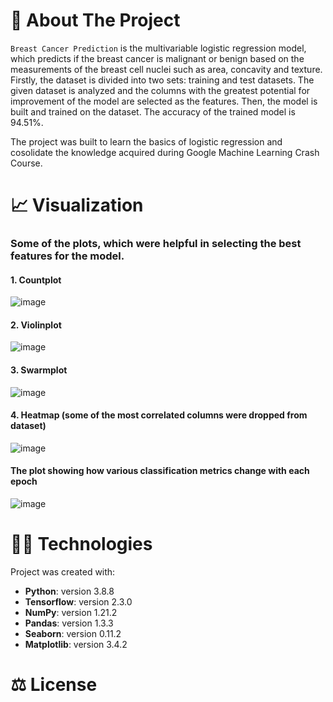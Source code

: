 <h1 id="about-the-project"> 📓 About The Project </h1>

`Breast Cancer Prediction` is the multivariable logistic regression model, which predicts if the breast cancer is malignant or
benign based on the measurements of the breast cell nuclei such as area, concavity and texture.
Firstly, the dataset is divided into two sets: training and test datasets. The given dataset is analyzed and the columns 
with the greatest potential for improvement of the model are selected as the features. Then, the model is built and trained
on the dataset. The accuracy of the trained model is 94.51%.

The project was built to learn the basics of logistic regression and cosolidate the knowledge acquired during Google Machine Learning Crash Course.


<h1 id="visualization"> 📈 Visualization </h1>
<h3>Some of the plots, which were helpful in selecting the best features for the model.</h3>



<h4>1. Countplot</h4>

![image](https://user-images.githubusercontent.com/67509491/142765158-8d64e2c9-a26c-43af-8b9d-6012879ea3fb.png)

<h4>2. Violinplot</h4>

![image](https://user-images.githubusercontent.com/67509491/142765250-176f4286-0c48-42e6-9aa5-a107dd4943b6.png)

<h4>3. Swarmplot</h4>

![image](https://user-images.githubusercontent.com/67509491/142765315-60986ff9-9610-4bdc-8de8-e53f3581927f.png)

<h4>4. Heatmap (some of the most correlated columns were dropped from dataset)</h4>

![image](https://user-images.githubusercontent.com/67509491/142765349-f4159748-4863-427a-8e6d-ed76e33d9763.png)

<h4>The plot showing how various classification metrics change with each epoch</h4>

![image](https://user-images.githubusercontent.com/67509491/142765458-9f33776a-b9c5-4dd7-9eaa-f121d6f66d4b.png)


<h1 id="technologies"> 👨‍💻 Technologies </h1>

Project was created with:
- **Python**: version 3.8.8
- **Tensorflow**: version 2.3.0
- **NumPy**: version 1.21.2
- **Pandas**: version 1.3.3
- **Seaborn**: version 0.11.2
- **Matplotlib**: version 3.4.2

<h1 id ="license"> ⚖️ License </h1>

